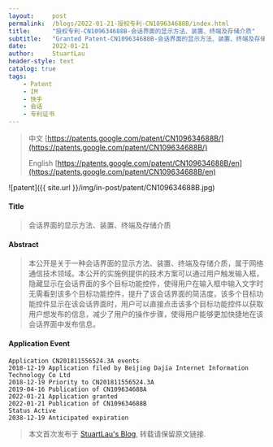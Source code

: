 ```yaml
---
layout:     post
permalink:  /blogs/2022-01-21-授权专利-CN109634688B/index.html
title:      "授权专利-CN109634688B-会话界面的显示方法、装置、终端及存储介质"
subtitle:   "Granted Patent-CN109634688B-会话界面的显示方法、装置、终端及存储介质"
date:       2022-01-21
author:     StuartLau
header-style: text
catalog: true
tags:
    - Patent
    - IM
    - 快手
    - 会话
    - 专利证书
---
```

> 中文 [https://patents.google.com/patent/CN109634688B/](https://patents.google.com/patent/CN109634688B/)
>
> English [https://patents.google.com/patent/CN109634688B/en](https://patents.google.com/patent/CN109634688B/en)

![patent]({{ site.url }}/img/in-post/patent/CN109634688B.jpg)
#### Title
> 会话界面的显示方法、装置、终端及存储介质




#### Abstract
> 本公开是关于一种会话界面的显示方法、装置、终端及存储介质，属于网络通信技术领域。本公开的实施例提供的技术方案可以通过用户触发输入框，隐藏显示在会话界面的多个目标功能控件，使得用户在输入框中输入文字时无需看到该多个目标功能控件，提升了该会话界面的简洁度，该多个目标功能控件显示在该会话界面时，用户可以直接点击该多个目标功能控件以获取用户想发布的信息，减少了用户的操作步骤，使得用户能够更加快捷地在该会话界面中发布信息。




#### Application Event
```
Application CN201811556524.3A events 
2018-12-19 Application filed by Beijing Dajia Internet Information Technology Co Ltd
2018-12-19 Priority to CN201811556524.3A
2019-04-16 Publication of CN109634688A
2022-01-21 Application granted
2022-01-21 Publication of CN109634688B
Status Active
2038-12-19 Anticipated expiration
```
> 本文首次发布于 [StuartLau's Blog](https://stuartlau.github.io), 
转载请保留原文链接.

